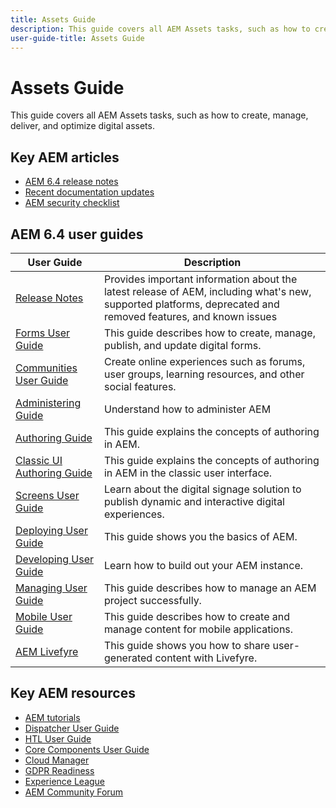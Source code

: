 ```yaml
---
title: Assets Guide
description: This guide covers all AEM Assets tasks, such as how to create, manage, deliver, and optimize digital assets.
user-guide-title: Assets Guide
---
```


# Assets Guide

This guide covers all AEM Assets tasks, such as how to create, manage, deliver, and optimize digital assets.

## Key AEM articles

* [AEM 6.4 release notes](/help/release-notes/home.md)
* [Recent documentation updates](https://experienceleague.adobe.com/docs/experience-manager-release-information/aem-release-updates/doc-updates/documentation-updates.html)
* [AEM security checklist](/help/sites-administering/security-checklist.md)

## AEM 6.4 user guides

| User Guide | Description |
|--- |---|
| [Release Notes](/help/release-notes/home.md)| Provides important information about the latest release of AEM, including what's new, supported platforms, deprecated and removed features, and known issues |
| [Forms User Guide](/help/forms/home.md) | This guide describes how to create, manage, publish, and update digital forms.|
| [Communities User Guide](/help/communities/home.md) | Create online experiences such as forums, user groups, learning resources, and other social features.  |
| [Administering Guide](/help/sites-administering/home.md) | Understand how to administer AEM |
| [Authoring Guide](/help/sites-authoring/home.md) | This guide explains the concepts of authoring in AEM. |
| [Classic UI Authoring Guide](/help/sites-classic-ui-authoring/home.md) | This guide explains the concepts of authoring in AEM in the classic user interface. |
| [Screens User Guide](https://experienceleague.adobe.com/docs/experience-manager-screens/user-guide/aem-screens-introduction.html) | Learn about the digital signage solution to publish dynamic and interactive digital experiences. |
| [Deploying User Guide](/help/sites-deploying/home.md) | This guide shows you the basics of AEM.  |
| [Developing User Guide](/help/sites-developing/home.md)| Learn how to build out your AEM instance. |
| [Managing User Guide](/help/managing/home.md)| This guide describes how to manage an AEM project successfully. |
| [Mobile User Guide](/help/mobile/home.md)|This guide describes how to create and manage content for mobile applications.|
| [AEM Livefyre](https://experienceleague.adobe.com/docs/livefyre/using/home.html) | This guide shows you how to share user-generated content with Livefyre. |

## Key AEM resources

* [AEM tutorials](https://experienceleague.adobe.com/docs/experience-manager-tutorials.html)
* [Dispatcher User Guide](https://experienceleague.adobe.com/docs/experience-manager-dispatcher/using/dispatcher.html)
* [HTL User Guide](https://experienceleague.adobe.com/docs/experience-manager-htl/using/overview.html)
* [Core Components User Guide](https://experienceleague.adobe.com/docs/experience-manager-core-components/using/introduction.html)
* [Cloud Manager](https://experienceleague.adobe.com/docs/experience-manager-cloud-manager/using/introduction-to-cloud-manager.html)
* [GDPR Readiness](/help/managing/data-protection-and-privacy.md)
* [Experience League](https://experienceleague.adobe.com/?promoid=K42KVXHD&mv=other#recommended/solutions/experience-manager)
* [AEM Community Forum](https://experienceleaguecommunities.adobe.com/t5/adobe-experience-manager/ct-p/adobe-experience-manager-community)
